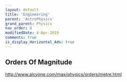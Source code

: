 ```yaml
---
layout: default
title: 'Engineering'
parent: 'AstroPhysics'
grand_parent: Physics
nav_order: 8
modifiedDate: 4-Apr-2019
comments: true
is_display_Horizontal_Ads: true
---
```


## Orders Of Magnitude

http://www.alcyone.com/max/physics/orders/metre.html